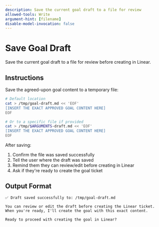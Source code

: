 ```yaml
---
description: Save the current goal draft to a file for review
allowed-tools: Write
argument-hint: [filename]
disable-model-invocation: false
---
```


# Save Goal Draft

Save the current goal draft to a file for review before creating in Linear.

## Instructions

Save the agreed-upon goal content to a temporary file:

```bash
# Default location
cat > /tmp/goal-draft.md << 'EOF'
[INSERT THE EXACT APPROVED GOAL CONTENT HERE]
EOF

# Or to a specific file if provided
cat > /tmp/$ARGUMENTS-draft.md << 'EOF'
[INSERT THE EXACT APPROVED GOAL CONTENT HERE]
EOF
```

After saving:
1. Confirm the file was saved successfully
2. Tell the user where the draft was saved
3. Remind them they can review/edit before creating in Linear
4. Ask if they're ready to create the goal ticket

## Output Format

```
✅ Draft saved successfully to: /tmp/goal-draft.md

You can review or edit the draft before creating the Linear ticket.
When you're ready, I'll create the goal with this exact content.

Ready to proceed with creating the goal in Linear?
```